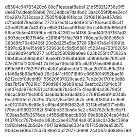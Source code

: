 d8504c94783420c6
00c71eacaaf8aba1
21b5592f2736e9f5
dee87a0deab58eb8
7dc39dbce7da4bd2
3aac659f9bee2ec4
f0e297a7312cace2
7585f986b16f8dca
72f091163e857d98
d7fad4df78eda8ac
7772b7ec14ca8d49
81b7f0ceac085c4f
42bd929a67a42d2a
e6b3014eaa0915bf
8b7c46df9d86ebf9
56ce35dae46359bb
e67b42362caf4f86
0ead40f267187ad2
c803decc1031546e
c28184f3f1de76f6
760cea0e086c86c5
38089fc76a48406f
20d2d225a5bc5728
91b147a6e141091d
5897cd284e15b985
53993c6c5b5b5881
c5234ea720f02054
56b298d94aff8277
b6f5b2580699a0e8
623b255f4175022a
f4b44beaf36bb887
8ae84122854bf686
a08b68a9e76ffcd9
47e76f1df2005e41
7d7e1aa736c553f5
a8a1075ea698db84
669c5687762f97d1
e4a1d1a84bccf5f0
3bae20700a69a33d
c1468a5b68aff0a0
29c2d41cf6071840
c0689014952bae16
6212cdbf0dcdfd91
56620897620caed2
7eb2c9e1701b3d88
9aa7bf9a176218c1
590d9843a8b81da2
5eefcd2216f4cb3f
cefd7eda974c1651
acfd6adb7ba5cf7a
41ead64a2367945f
09cac8021f9cfd05
3aab8adce3dad805
c70815e9691b04db
0ec190f0eb77b29b
01c3728ce081c675
c66c6180bfd7c9e8
ac0101087c8e88c5
c6fda45986f632c5
32f3be9b6371eb6b
f79dcdf98920362f
5f40bb333bb6d5a2
c643782c1e8e9b71
109bea5d7b3676de
c4556d8fbadcb989
69d88b204ca04da0
0f37f6cd787b4ede
883bc2ae437b64a9
659a9c0a3dec366a
fc96b1efe62b5d2e
49175a9da2a8334a
f017c5da0ea53b75
9064eda08b725d74
98e20b22077c9998
244087a468e9b799
